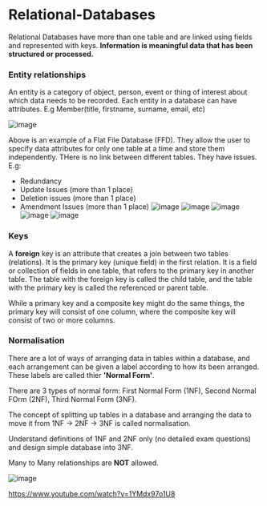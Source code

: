 # Relational-Databases

 Relational Databases have more than one table and are linked using fields and represented with keys. **Information is meaningful data that has been structured or processed.**
 
 ### Entity relationships
 
 An entity is a category of object, person, event or thing of interest about which data needs to be recorded. Each entity in a database can have attributes. E.g Member(title, firstname, surname, email, etc)
 
 
 ![image](https://user-images.githubusercontent.com/110039102/227191389-b16aa4a4-de79-4b06-a038-03713f60f0ce.png)

Above is an example of a Flat File Database (FFD). They allow the user to specify data attributes for only one table at a time and store them independently. THere is no link between different tables. They have issues. E.g:

- Redundancy
- Update Issues (more than 1 place)
- Deletion issues (more than 1 place)
- Amendment Issues (more than 1 place)
![image](https://user-images.githubusercontent.com/110039102/227192115-a92d2e9c-8161-409b-8949-52f5008db75d.png)
![image](https://user-images.githubusercontent.com/110039102/227192213-63113b2d-9e56-4ec9-8a19-3abcbb60b594.png)
![image](https://user-images.githubusercontent.com/110039102/227192269-bdaa3786-104f-4ffa-be37-9b68924110bb.png)
![image](https://user-images.githubusercontent.com/110039102/227192299-590181f6-ad6e-4f13-a2f9-1270c6afac07.png)
![image](https://user-images.githubusercontent.com/110039102/227192370-ebd07b10-eb0e-4b9c-901a-3a1a35c4b41c.png)

### Keys

A **foreign** key is an attribute that creates a join between two tables (relations). It is the primary key (unique field) in the first relation. It is a field or collection of fields in one table, that refers to the primary key in another table. 
The table with the foreign key is called the child table, and the table with the primary key is called the referenced or parent table.

While a primary key and a composite key might do the same things, the primary key will consist of one column, where the composite key will consist of two or more columns.

### Normalisation

There are a lot of ways of arranging data in tables within a database, and each arrangement can be given a label according to how its been arranged. These labels are called thier **'Normal Form'**.

There are 3 types of normal form: First Normal Form (1NF), Second Normal FOrm (2NF), Third Normal Form (3NF).

The concept of splitting up tables in a database and arranging the data to move it from 1NF -> 2NF -> 3NF is called normalisation.

Understand definitions of 1NF and 2NF only (no detailed exam questions) and design simple database into 3NF.

Many to Many relationships are **NOT** allowed.

![image](https://user-images.githubusercontent.com/110039102/227194838-8a35e9c9-9a3f-41f7-ae4e-dbe427ae21a7.png)

https://www.youtube.com/watch?v=1YMdx97o1U8
